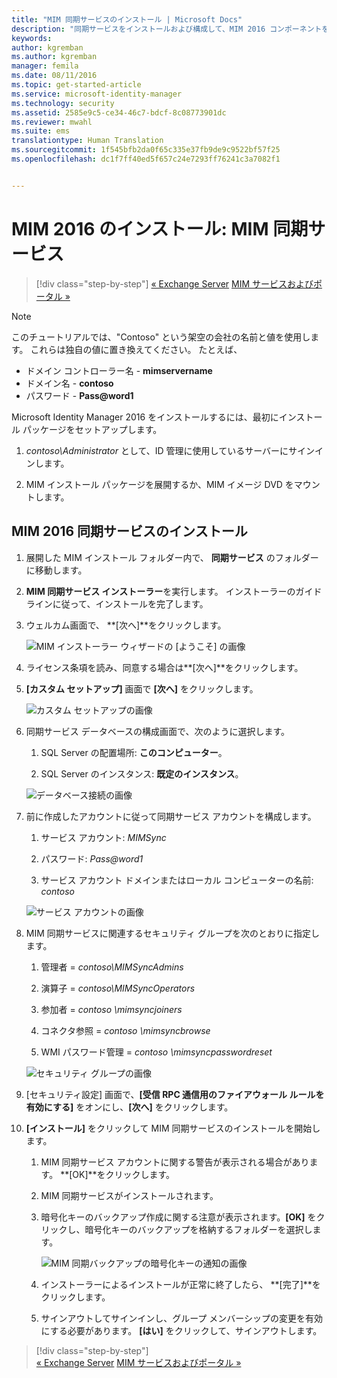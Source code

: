 ```yaml
---
title: "MIM 同期サービスのインストール | Microsoft Docs"
description: "同期サービスをインストールおよび構成して、MIM 2016 コンポーネントを使用開始します。"
keywords: 
author: kgremban
ms.author: kgremban
manager: femila
ms.date: 08/11/2016
ms.topic: get-started-article
ms.service: microsoft-identity-manager
ms.technology: security
ms.assetid: 2585e9c5-ce34-46c7-bdcf-8c08773901dc
ms.reviewer: mwahl
ms.suite: ems
translationtype: Human Translation
ms.sourcegitcommit: 1f545bfb2da0f65c335e37fb9de9c9522bf57f25
ms.openlocfilehash: dc1f7ff40ed5f657c24e7293ff76241c3a7082f1


---
```


# <a name="install-mim-2016-mim-synchronization-service"></a>MIM 2016 のインストール: MIM 同期サービス

>[!div class="step-by-step"]
[« Exchange Server](prepare-server-exchange.md)
[MIM サービスおよびポータル »](install-mim-service-portal.md)

> [!NOTE]
> このチュートリアルでは、"Contoso" という架空の会社の名前と値を使用します。 これらは独自の値に置き換えてください。 たとえば、
> - ドメイン コントローラー名 - **mimservername**
> - ドメイン名 - **contoso**
> - パスワード - **Pass@word1**

Microsoft Identity Manager 2016 をインストールするには、最初にインストール パッケージをセットアップします。

1. *contoso\Administrator* として、ID 管理に使用しているサーバーにサインインします。

2. MIM インストール パッケージを展開するか、MIM イメージ DVD をマウントします。

## <a name="install-mim-2016-synchronization-service"></a>MIM 2016 同期サービスのインストール

1. 展開した MIM インストール フォルダー内で、 **同期サービス** のフォルダーに移動します。

2. **MIM 同期サービス インストーラー**を実行します。 インストーラーのガイドラインに従って、インストールを完了します。

3. ウェルカム画面で、 **[次へ]**をクリックします。

    ![MIM インストーラー ウィザードの [ようこそ] の画像](media/MIM-Install1.png)

4. ライセンス条項を読み、同意する場合は**[次へ]**をクリックします。

5. **[カスタム セットアップ]** 画面で **[次へ]** をクリックします。

    ![カスタム セットアップの画像](media/MIM-Install2.png)

6.  同期サービス データベースの構成画面で、次のように選択します。

    1.  SQL Server の配置場所: **このコンピューター**。

    2.  SQL Server のインスタンス: **既定のインスタンス**。

    ![データベース接続の画像](media/MIM-Install3.png)

7.  前に作成したアカウントに従って同期サービス アカウントを構成します。

    1.  サービス アカウント: *MIMSync*

    2.  パスワード: *Pass@word1*

    3.  サービス アカウント ドメインまたはローカル コンピューターの名前: *contoso*

    ![サービス アカウントの画像](media/MIM-Install4.png)

8.  MIM 同期サービスに関連するセキュリティ グループを次のとおりに指定します。

    1. 管理者 = *contoso\MIMSyncAdmins*

    2. 演算子 = *contoso\MIMSyncOperators*

    3. 参加者 = *contoso \mimsyncjoiners*

    4. コネクタ参照 = *contoso \mimsyncbrowse*

    5. WMI パスワード管理 = *contoso \mimsyncpasswordreset*

    ![セキュリティ グループの画像](media/MIM-Install5.png)

9. [セキュリティ設定] 画面で、**[受信 RPC 通信用のファイアウォール ルールを有効にする]** をオンにし、**[次へ]** をクリックします。

10. **[インストール]** をクリックして MIM 同期サービスのインストールを開始します。

    1. MIM 同期サービス アカウントに関する警告が表示される場合があります。 **[OK]**をクリックします。

    2. MIM 同期サービスがインストールされます。

    3. 暗号化キーのバックアップ作成に関する注意が表示されます。**[OK]** をクリックし、暗号化キーのバックアップを格納するフォルダーを選択します。

        ![MIM 同期バックアップの暗号化キーの通知の画像](media/MIM-Install7.png)

    4. インストーラーによるインストールが正常に終了したら、 **[完了]**をクリックします。

    5. サインアウトしてサインインし、グループ メンバーシップの変更を有効にする必要があります。 **[はい]** をクリックして、サインアウトします。

>[!div class="step-by-step"]  
[« Exchange Server](prepare-server-exchange.md)
[MIM サービスおよびポータル »](install-mim-service-portal.md)



<!--HONumber=Nov16_HO2-->


